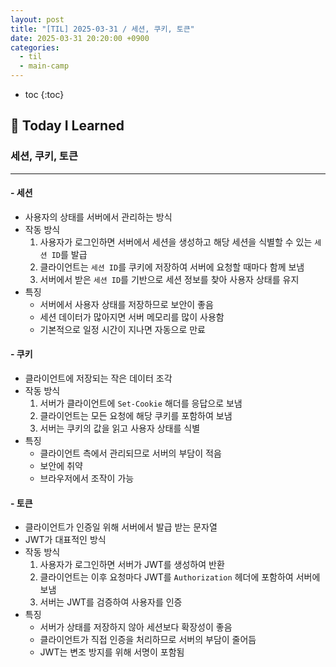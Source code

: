 ```yaml
---
layout: post
title: "[TIL] 2025-03-31 / 세션, 쿠키, 토큰"
date: 2025-03-31 20:20:00 +0900
categories: 
  - til
  - main-camp
---
```


* toc
{:toc}

## 📖 Today I Learned
### 세션, 쿠키, 토큰

<!-- <h4> 📃 </h4> -->

---

#### - 세션
- 사용자의 상태를 서버에서 관리하는 방식
- 작동 방식
  1. 사용자가 로그인하면 서버에서 세션을 생성하고 해당 세션을 식별할 수 있는 `세션 ID`를 발급
  2. 클라이언트는 `세션 ID`를 쿠키에 저장하여 서버에 요청할 때마다 함께 보냄
  3. 서버에서 받은 `세션 ID`를 기반으로 세션 정보를 찾아 사용자 상태를 유지
- 특징
  - 서버에서 사용자 상태를 저장하므로 보안이 좋음
  - 세션 데이터가 많아지면 서버 메모리를 많이 사용함
  - 기본적으로 일정 시간이 지나면 자동으로 만료

#### - 쿠키
- 클라이언트에 저장되는 작은 데이터 조각
- 작동 방식
  1. 서버가 클라이언트에 `Set-Cookie` 해더를 응답으로 보냄
  2. 클라이언트는 모든 요청에 해당 쿠키를 포함하여 보냄
  3. 서버는 쿠키의 값을 읽고 사용자 상태를 식별
- 특징
  - 클라이언트 측에서 관리되므로 서버의 부담이 적음
  - 보안에 취약
  - 브라우저에서 조작이 가능

#### - 토큰
- 클라이언트가 인증일 위해 서버에서 발급 받는 문자열
- JWT가 대표적인 방식
- 작동 방식
  1. 사용자가 로그인하면 서버가 JWT를 생성하여 반환
  2. 클라이언트는 이후 요청마다 JWT를 `Authorization` 헤더에 포함하여 서버에 보냄
  3. 서버는 JWT를 검증하여 사용자를 인증
- 특징
  - 서버가 상태를 저장하지 않아 세션보다 확장성이 좋음
  - 클라이언트가 직접 인증을 처리하므로 서버의 부담이 줄어듬
  - JWT는 변조 방지를 위해 서명이 포함됨

<!-- --- -->

<!-- <h2> 💬 </h2> -->

<!-- <h4>  </h4> -->
